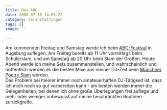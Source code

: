 ```yaml
---
title: Das ABC
date: 2008-07-16 14:05:22
category: Veranstaltungen
tags: []
image: ''

---
```


Am kommenden Freitag und Samstag werde ich beim [ABC-Festival](http://www.abc-festival.de/) in Augsburg auflegen. Am Freitag bereits ab 11 Uhr vormittags beim Schülerslam, und am Samstag ab 20 Uhr beim Slam der Großen. Heute Abend werde ich meine Sets zusammenstellen, und wahrscheinlich und hoffentlich werden es die besten Mixe aus meiner DJ-Zeit beim [Münchner Poetry Slam](http://www.planetslam.de/) werden.  
Das Problem bei meiner immer noch amateuerhaften DJ-Tätigkeit ist, dass ich mich noch so gut vorbereiten kann - am besten werden immer die Gelegenheiten, bei denen ich ohne große Überlegungen frei auflege und mehr oder weniger unbewusst auf meine beschränkten Routinen zurückgreife.

